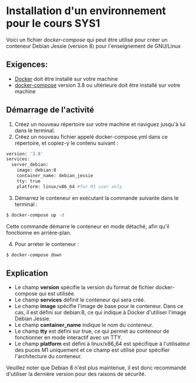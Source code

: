 # Installation d'un environnement pour le cours SYS1
Voici un fichier _docker-compose_ qui peut être utilisé pour créer un conteneur Debian Jessie (version 8) pour l'enseignement de GNU/Linux

## Exigences:
* [Docker](https://www.docker.com/products/docker-desktop/) doit être installé sur votre machine
* [docker-compose](https://docs.docker.com/compose/install/) version 3.8 ou ultérieure doit être installé sur votre machine


## Démarrage de l'activité
1. Créez un nouveau répertoire sur votre machine et naviguez jusqu'à lui dans le terminal.
2. Créez un nouveau fichier appelé docker-compose.yml dans ce répertoire, et copiez-y le contenu suivant :

```bash
version: '3.8'
services:
  server_debian:
    image: debian:8
    container_name: debian_jessie
    tty: true
    platform: linux/x86_64 #for M1 user only
```
3. Démarrez le conteneur en exécutant la commande suivante dans le terminal :

```sh
$ docker-compose up -d
```
Cette commande démarre le conteneur en mode détaché, afin qu'il fonctionne en arrière-plan.

4. Pour arreter le conteneur :

```sh
$ docker-compose down 
```

## Explication
* Le champ **version** spécifie la version du format de fichier docker-compose qui est utilisée.
* Le champ **services** définit le conteneur qui sera créé.
* Le champ **image** spécifie l'image de base pour le conteneur. Dans ce cas, il est défini sur debian:8, ce qui indique à Docker d'utiliser l'image Debian Jessie.
* Le champ **container_name** indique le nom du conteneur.
* Le champ **tty** est défini sur true, ce qui permet au conteneur de fonctionner en mode interactif avec un TTY.
* Le champ **platform** est défini à linux/x86_64 est spécifique à l'utilisateur des puces M1 uniquement et ce champ est utilisé pour spécifier l'architecture du conteneur.

Veuillez noter que Debian 8 n'est plus maintenue, il est donc recommandé d'utiliser la dernière version pour des raisons de sécurité.